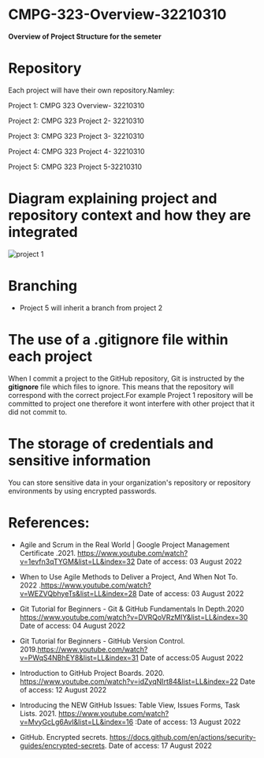 # CMPG-323-Overview-32210310
**Overview of Project Structure for the semeter**

# **Repository**

Each project will have their own repository.Namley:

Project 1: CMPG 323 Overview- 32210310

Project 2: CMPG 323 Project 2- 32210310

Project 3: CMPG 323 Project 3- 32210310 

Project 4: CMPG 323 Project 4- 32210310

Project 5: CMPG 323 Project 5-32210310

# Diagram explaining project and repository context and how they are integrated
![project 1](https://user-images.githubusercontent.com/38375869/185128126-57d71388-31a4-434a-904b-0e6f5e89ae15.PNG)

# **Branching**

- Project 5 will inherit a branch from project 2


# **The use of a .gitignore file within each project**

When I commit a project to the GitHub repository, Git is instructed by the **gitignore** file which files to ignore. This means that the repository will correspond with the correct project.For example Project 1 repository will be committed to project one therefore it wont interfere with other project that it did not commit to.


# The storage of credentials and sensitive information
You can store sensitive data in your organization's repository or repository environments by using encrypted passwords.

# References:
- Agile and Scrum in the Real World | Google Project Management Certificate .2021. https://www.youtube.com/watch?v=1evfn3qTYGM&list=LL&index=32 Date of access: 03 August 2022
- When to Use Agile Methods to Deliver a Project, And When Not To. 2022 .https://www.youtube.com/watch?v=WEZVQbhyeTs&list=LL&index=28 Date of access: 03 August 2022

- Git Tutorial for Beginners - Git & GitHub Fundamentals In Depth.2020 https://www.youtube.com/watch?v=DVRQoVRzMIY&list=LL&index=30 Date of access: 04 August 2022

- Git Tutorial for Beginners - GitHub Version Control. 2019.https://www.youtube.com/watch?v=PWqS4NBhEY8&list=LL&index=31 Date of access:05 August 2022

- Introduction to GitHub Project Boards. 2020. https://www.youtube.com/watch?v=idZyqNIrt84&list=LL&index=22 Date of access:  12 August 2022

- Introducing the NEW GitHub Issues: Table View, Issues Forms, Task Lists. 2021. https://www.youtube.com/watch?v=MvyGcLg6AvI&list=LL&index=16 :Date of access: 13 August 2022

- GitHub. Encrypted secrets. https://docs.github.com/en/actions/security-guides/encrypted-secrets. Date of access: 17 August 2022


